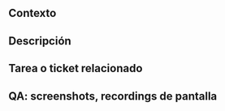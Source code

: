 ## Contexto

## Descripción

## Tarea o ticket relacionado

## QA: screenshots, recordings de pantalla
